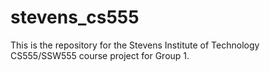 # stevens_cs555
This is the repository for the Stevens Institute of Technology CS555/SSW555 course project for Group 1.